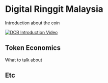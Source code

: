 # Digital Ringgit Malaysia

Introduction about the coin

[![DCB Introduction Video](https://img.youtube.com/vi/YOUTUBE_VIDEO_ID_HERE/0.jpg)](https://www.youtube.com/watch?v=8x7wgiTNfCs&ab_channel=AlJazeeraEnglish)


## Token Economics
What to talk about

## Etc
 
